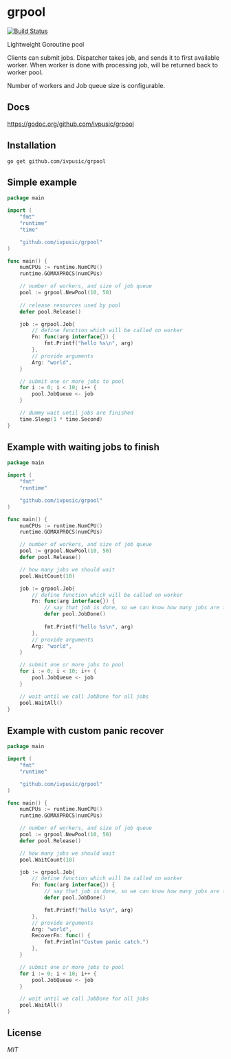 # grpool
[![Build Status](https://travis-ci.org/ivpusic/grpool.svg?branch=master)](https://travis-ci.org/ivpusic/grpool)

Lightweight Goroutine pool

Clients can submit jobs. Dispatcher takes job, and sends it to first available worker.
When worker is done with processing job, will be returned back to worker pool.

Number of workers and Job queue size is configurable.

## Docs
https://godoc.org/github.com/ivpusic/grpool

## Installation
```
go get github.com/ivpusic/grpool
```

## Simple example
```Go
package main

import (
	"fmt"
	"runtime"
	"time"

	"github.com/ivpusic/grpool"
)

func main() {
	numCPUs := runtime.NumCPU()
	runtime.GOMAXPROCS(numCPUs)

	// number of workers, and size of job queue
	pool := grpool.NewPool(10, 50)
	
	// release resources used by pool
	defer pool.Release()

	job := grpool.Job{
		// define function which will be called on worker
		Fn: func(arg interface{}) {
			fmt.Printf("hello %s\n", arg)
		},
		// provide arguments
		Arg: "world",
	}

	// submit one or more jobs to pool
	for i := 0; i < 10; i++ {
		pool.JobQueue <- job
	}

	// dummy wait until jobs are finished
	time.Sleep(1 * time.Second)
}
```

## Example with waiting jobs to finish
```Go
package main

import (
	"fmt"
	"runtime"

	"github.com/ivpusic/grpool"
)

func main() {
	numCPUs := runtime.NumCPU()
	runtime.GOMAXPROCS(numCPUs)

	// number of workers, and size of job queue
	pool := grpool.NewPool(10, 50)
	defer pool.Release()

	// how many jobs we should wait
	pool.WaitCount(10)

	job := grpool.Job{
		// define function which will be called on worker
		Fn: func(arg interface{}) {
			// say that job is done, so we can know how many jobs are finished
			defer pool.JobDone()
			
			fmt.Printf("hello %s\n", arg)
		},
		// provide arguments
		Arg: "world",
	}

	// submit one or more jobs to pool
	for i := 0; i < 10; i++ {
		pool.JobQueue <- job
	}

	// wait until we call JobDone for all jobs
	pool.WaitAll()
}
```

## Example with custom panic recover
```Go
package main

import (
	"fmt"
	"runtime"

	"github.com/ivpusic/grpool"
)

func main() {
	numCPUs := runtime.NumCPU()
	runtime.GOMAXPROCS(numCPUs)

	// number of workers, and size of job queue
	pool := grpool.NewPool(10, 50)
	defer pool.Release()

	// how many jobs we should wait
	pool.WaitCount(10)

	job := grpool.Job{
		// define function which will be called on worker
		Fn: func(arg interface{}) {
			// say that job is done, so we can know how many jobs are finished
			defer pool.JobDone()

			fmt.Printf("hello %s\n", arg)
		},
		// provide arguments
		Arg: "world",
		RecoverFn: func() {
			fmt.Println("Custom panic catch.")
		},
	}

	// submit one or more jobs to pool
	for i := 0; i < 10; i++ {
		pool.JobQueue <- job
	}

	// wait until we call JobDone for all jobs
	pool.WaitAll()
}
```

## License
*MIT*
